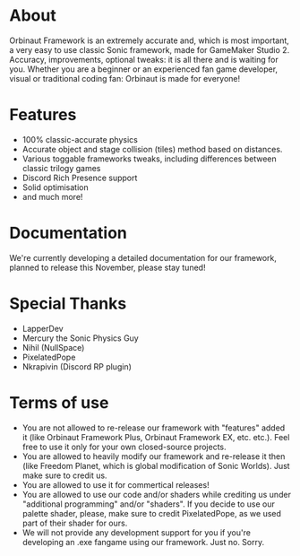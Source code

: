 # About
Orbinaut Framework is an extremely accurate and, which is most important, a very easy to use classic Sonic framework, made for GameMaker Studio 2. Accuracy, improvements, optional tweaks: it is all there and is waiting for you. Whether you are a beginner or an experienced fan game developer, visual or traditional coding fan: Orbinaut is made for everyone!

# Features
- 100% classic-accurate physics
- Accurate object and stage collision (tiles) method based on distances.
- Various toggable frameworks tweaks, including differences between classic trilogy games
- Discord Rich Presence support
- Solid optimisation
- and much more!

# Documentation
We're currently developing a detailed documentation for our framework, planned to release this November, please stay tuned!

# Special Thanks
- LapperDev
- Mercury the Sonic Physics Guy
- Nihil (NullSpace)
- PixelatedPope
- Nkrapivin (Discord RP plugin)

# Terms of use
- You are not allowed to re-release our framework with "features" added it (like Orbinaut Framework Plus, Orbinaut Framework EX, etc. etc.). Feel free to use it only for your own closed-source projects.
- You are allowed to heavily modify our framework and re-release it then (like Freedom Planet, which is global modification of Sonic Worlds). Just make sure to credit us.
- You are allowed to use it for commertical releases!
- You are allowed to use our code and/or shaders while crediting us under "additional programming" and/or "shaders". If you decide to use our palette shader, please, make sure to credit PixelatedPope, as we used part of their shader for ours.
- We will not provide any development support for you if you're developing an .exe fangame using our framework. Just no. Sorry.
